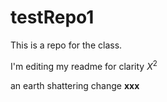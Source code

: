 # testRepo1
This is a repo for the class.

I'm editing my readme for clarity $X^2$

an earth shattering change
**xxx**
